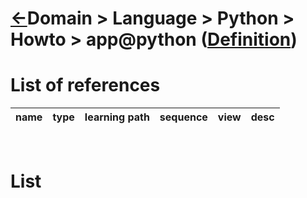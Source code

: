 <head><link rel="stylesheet" href="../../../../md.css"/><script src="../../../../md.js"></script></head>

[//]: #(Reference)
[Repo_Readme]:   ../list/object_list.md
[Item_Whatis]:   ../whatis/app_whatis.md


# [&larr;][Repo_Readme]Domain > Language > Python > Howto > app@python ([Definition][Item_Whatis])

# List of references
|name|type|learning path|sequence|view|desc|
|-|-|-|-|-|-|
<br>

# List
